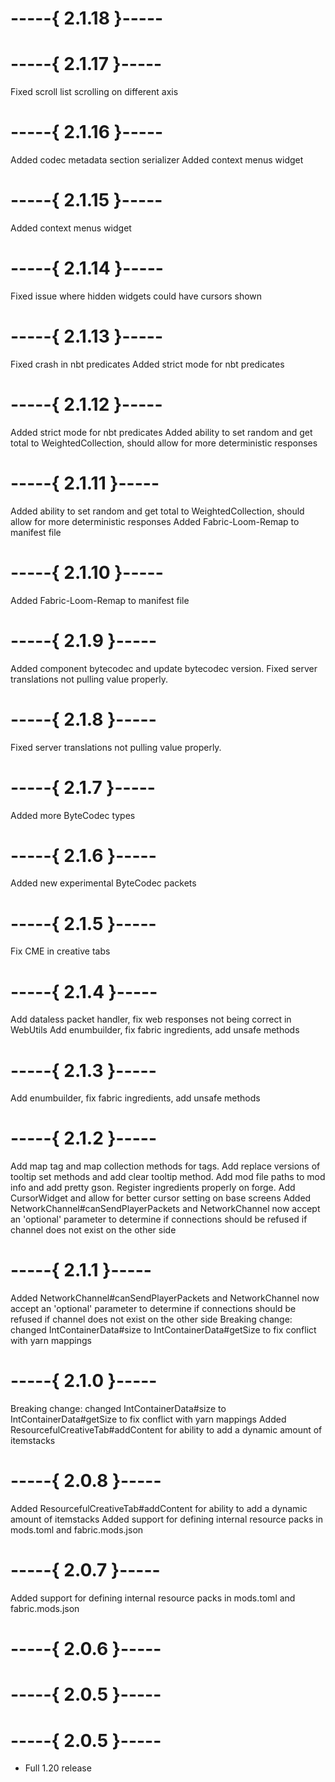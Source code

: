 # -----{ 2.1.18 }-----



# -----{ 2.1.17 }-----

Fixed scroll list scrolling on different axis

# -----{ 2.1.16 }-----

Added codec metadata section serializer
Added context menus widget

# -----{ 2.1.15 }-----

Added context menus widget

# -----{ 2.1.14 }-----

Fixed issue where hidden widgets could have cursors shown

# -----{ 2.1.13 }-----

Fixed crash in nbt predicates
Added strict mode for nbt predicates

# -----{ 2.1.12 }-----

Added strict mode for nbt predicates
Added ability to set random and get total to WeightedCollection, should allow for more deterministic responses

# -----{ 2.1.11 }-----

Added ability to set random and get total to WeightedCollection, should allow for more deterministic responses
Added Fabric-Loom-Remap to manifest file

# -----{ 2.1.10 }-----

Added Fabric-Loom-Remap to manifest file

# -----{ 2.1.9 }-----

Added component bytecodec and update bytecodec version.
Fixed server translations not pulling value properly.

# -----{ 2.1.8 }-----

Fixed server translations not pulling value properly.

# -----{ 2.1.7 }-----

Added more ByteCodec types

# -----{ 2.1.6 }-----

Added new experimental ByteCodec packets

# -----{ 2.1.5 }-----

Fix CME in creative tabs

# -----{ 2.1.4 }-----

Add dataless packet handler, fix web responses not being correct in WebUtils
Add enumbuilder, fix fabric ingredients, add unsafe methods

# -----{ 2.1.3 }-----

Add enumbuilder, fix fabric ingredients, add unsafe methods

# -----{ 2.1.2 }-----

Add map tag and map collection methods for tags.
Add replace versions of tooltip set methods and add clear tooltip method.
Add mod file paths to mod info and add pretty gson.
Register ingredients properly on forge.
Add CursorWidget and allow for better cursor setting on base screens
Added NetworkChannel#canSendPlayerPackets and NetworkChannel now accept an 'optional' parameter to determine if connections should be refused if channel does not exist on the other side

# -----{ 2.1.1 }-----

Added NetworkChannel#canSendPlayerPackets and NetworkChannel now accept an 'optional' parameter to determine if connections should be refused if channel does not exist on the other side
Breaking change: changed IntContainerData#size to IntContainerData#getSize to fix conflict with yarn mappings

# -----{ 2.1.0 }-----

Breaking change: changed IntContainerData#size to IntContainerData#getSize to fix conflict with yarn mappings
Added ResourcefulCreativeTab#addContent for ability to add a dynamic amount of itemstacks

# -----{ 2.0.8 }-----

Added ResourcefulCreativeTab#addContent for ability to add a dynamic amount of itemstacks
Added support for defining internal resource packs in mods.toml and fabric.mods.json

# -----{ 2.0.7 }-----

Added support for defining internal resource packs in mods.toml and fabric.mods.json

# -----{ 2.0.6 }-----



# -----{ 2.0.5 }-----



# -----{ 2.0.5 }-----

- Full 1.20 release